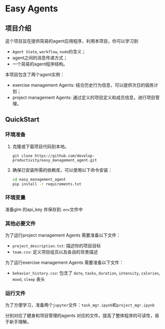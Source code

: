 # Easy Agents

## 项目介绍
这个项目旨在提供简易的agent应用程序，利用本项目，你可以学习到
* `Agent State`, `workflow`, `node`的含义；
* agent之间的消息传递方式；
* 一个简易的agent程序结构。

本项目包含了两个agent实例：
* exercise management Agents: 结合历史行为信息，可以提供次日的锻炼计划；
* project management Agents: 通过定义的项目定义和成员信息，进行项目管理。



## QuickStart
### 环境准备
1. 克隆或下载项目代码到本地。
    ```
    git clone https://github.com/develop-productivity/easy_management_agent.git
    ```

2. 确保已安装所需的依赖库，可以使用以下命令安装：
    ```bash
    cd easy_management_agent
    pip install -r requirements.txt
    ```

### 环境变量
准备glm 的api_key 并保存到`.env`文件中

### 其他必要文件
为了运行project management Agents 需要准备以下文件：
* `project_description.txt`: 描述你的项目目标
* `team.csv`: 定义项目组员以及各自的背景描述

为了运行exercise management Agents 需要准备以下文件：
* `behavior_history.csv`: 包含了 `date`, `tasks`, `duration`, `intensity`, `calories`, `mood`, `sleep` 表头

### 运行文件
为了方便学习，准备两个`jupyter`文件：`task_mgr.ipynb`和`project_mgr.ipynb`

分别对应了健身和项目管理的agents 对应的文件。提高了整体程序的可读性，易于新手理解。
